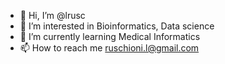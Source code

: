 - 👋 Hi, I’m @lrusc
- 👀 I’m interested in Bioinformatics, Data science
- 🌱 I’m currently learning Medical Informatics
- 📫 How to reach me ruschioni.l@gmail.com

<!---
lrusc/lrusc is a ✨ special ✨ repository because its `README.md` (this file) appears on your GitHub profile.
You can click the Preview link to take a look at your changes.
--->
